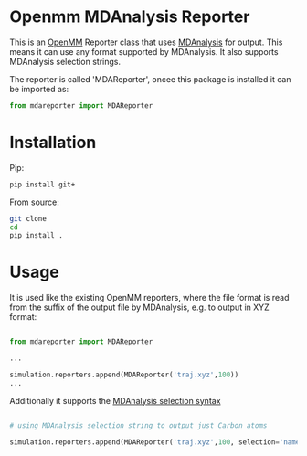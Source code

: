 # Openmm MDAnalysis Reporter

This is an [OpenMM](https://openmm.org/) Reporter class that uses [MDAnalysis](https://www.mdanalysis.org/) for output. This means it can use any format supported by MDAnalysis.
It also supports MDAnalysis selection strings.

The reporter is called 'MDAReporter', oncee this package is installed it can be imported as:
```python
from mdareporter import MDAReporter
```

# Installation
Pip:
```bash
pip install git+
```
From source:
```bash
git clone 
cd 
pip install .
```


# Usage
It is used like the existing OpenMM reporters, where the file format is read from the suffix of the output file by MDAnalysis, e.g. to output in XYZ format:
```python

from mdareporter import MDAReporter

...

simulation.reporters.append(MDAReporter('traj.xyz',100))
...

```

Additionally it supports the [MDAnalysis selection syntax](https://docs.mdanalysis.org/stable/documentation_pages/selections.html)
```python

# using MDAnalysis selection string to output just Carbon atoms

simulation.reporters.append(MDAReporter('traj.xyz',100, selection='name is C'))
```